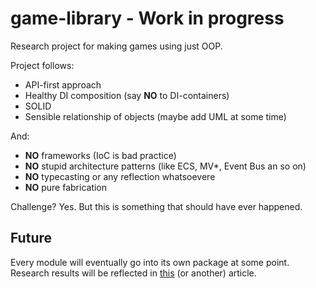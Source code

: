 # game-library - Work in progress

Research project for making games using just OOP.

Project follows:
- API-first approach
- Healthy DI composition (say **NO** to DI-containers)
- SOLID
- Sensible relationship of objects (maybe add UML at some time)

And:
- **NO** frameworks (IoC is bad practice)
- **NO** stupid architecture patterns (like ECS, MV*, Event Bus an so on)
- **NO** typecasting or any reflection whatsoevere
- **NO** pure fabrication

Challenge? Yes. But this is something that should have ever happened.

## Future
Every module will eventually go into its own package at some point. Research results will be reflected in [this](https://forcepusher.notion.site/c4bef9b08512425d9333ca70e423600e) (or another) article.
